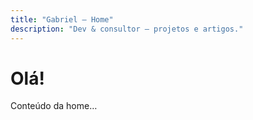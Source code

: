 ```yaml
---
title: "Gabriel — Home"
description: "Dev & consultor — projetos e artigos."
---
```


# Olá!

Conteúdo da home…
